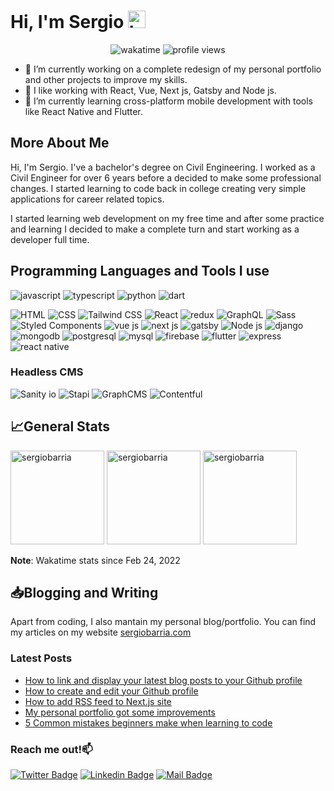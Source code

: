 <!-- <img src="./banner.png" /> -->

# Hi, I'm Sergio <img src="https://user-images.githubusercontent.com/1303154/88677602-1635ba80-d120-11ea-84d8-d263ba5fc3c0.gif" width="28px" alt="hi">

<p align="center">
  <img alt="wakatime" src="https://wakatime.com/badge/user/3cbe3c90-aefe-4b06-9cbe-bb590e0a7e56.svg" />
  <img alt="profile views" src="https://komarev.com/ghpvc/?username=sergiobarria&color=FAC151" />
</p>

- 👷 I’m currently working on a complete redesign of my personal portfolio and other projects to improve my skills.
- 👀 I like working with React, Vue, Next js, Gatsby and Node js.
- 🌱 I’m currently learning cross-platform mobile development with tools like React Native and Flutter.

<!-- <img align="right" alt="GIF" src="https://github.com/abhisheknaiidu/abhisheknaiidu/blob/master/code.gif?raw=true" width="500" height="320" /> -->

## More About Me

Hi, I'm Sergio. I've a bachelor's degree on Civil Engineering. I worked as a Civil Engineer for over 6 years before a decided to make some professional changes. I started learning to code back in college creating very simple applications for career related topics.

I started learning web development on my free time and after some practice and learning I decided to make a complete turn and start working as a developer full time.

## Programming Languages and Tools I use

<p>
  <img alt="javascript" src="https://img.shields.io/badge/-Javascript-F0DB4F?style=for-the-badge&labelColor=black&logo=javascript&logoColor=F0DB4F" />
  <img alt="typescript" src="https://img.shields.io/badge/-Typescript-007acc?style=for-the-badge&labelColor=black&logo=typescript&logoColor=007acc" />
  <img alt="python" src="https://img.shields.io/badge/-python-3674A7?style=for-the-badge&labelColor=black&logo=python&logoColor=3674A7" />
  <img alt="dart" src="https://img.shields.io/badge/-Dart-0175C2?style=for-the-badge&labelColor=black&logo=dart&logoColor=3674A7" />
</p>

<p>
  <img alt="HTML" src="https://img.shields.io/badge/-html-E54C22?style=flat-square&logo=html5&logoColor=white" />
  <img alt="CSS" src="https://img.shields.io/badge/-css-1672B7?style=flat-square&logo=css3&logoColor=white" />
  <img alt="Tailwind CSS" src="https://img.shields.io/badge/-tailwind-18BAB9?style=flat-square&logo=tailwindcss&logoColor=white" />
  <img alt="React" src="https://img.shields.io/badge/-React-45b8d8?style=flat-square&logo=react&logoColor=white" />
  <img alt="redux" src="https://img.shields.io/badge/-Redux-764ABC?style=flat-square&logo=redux&logoColor=white" />
  <img alt="GraphQL" src="https://img.shields.io/badge/-GraphQL-E10098?style=flat-square&logo=graphql&logoColor=white" />
  <img alt="Sass" src="https://img.shields.io/badge/-Sass-CC6699?style=flat-square&logo=sass&logoColor=white" />
  <img alt="Styled Components" src="https://img.shields.io/badge/-Styled_Components-db7092?style=flat-square&logo=styled-components&logoColor=white" />
  <img alt="vue js" src="https://img.shields.io/badge/-Vue-41B983?style=flat-square&logo=Vue.js&logoColor=white" />
  <img alt="next js" src="https://img.shields.io/badge/-Next-000000?style=flat-square&logo=next.js&logoColor=white" />
  <img alt="gatsby" src="https://img.shields.io/badge/-Gatsby-533885?style=flat-square&logo=gatsby&logoColor=white" />
  <img alt="Node js" src="https://img.shields.io/badge/-Nodejs-3C873A?style=flat-square&logo=node.js&logoColor=white" />
  <img alt="django" src="https://img.shields.io/badge/-Django-50BE95?style=flat-square&logo=django&logoColor=white" />
  <img alt="mongodb" src="https://img.shields.io/badge/-MongoDB-14AA52?style=flat-square&logo=mongodb&logoColor=white" />
  <img alt="postgresql" src="https://img.shields.io/badge/-PostgreSQL-316192?style=flat-square&logo=postgresql&logoColor=white" />
  <img alt="mysql" src="https://img.shields.io/badge/-MySQL-00000F?style=flat-square&logo=mysql&logoColor=white" />
  <img alt="firebase" src="https://img.shields.io/badge/-firebase-FFCB2D?style=flat-square&logo=firebase&logoColor=white" />
  <img alt="flutter" src="https://img.shields.io/badge/-Flutter-02569B?style=flat-square&logo=flutter&logoColor=white" />
  <img alt="express" src="https://img.shields.io/badge/-Express.js-404D59?style=flat-square&logo=express&logoColor=white" />
  <img alt="react native" src="https://img.shields.io/badge/-React_Native-20232A?style=flat-square&logo=react&logoColor=white" />
</p>

### Headless CMS

<p>
  <img alt="Sanity io" src="https://img.shields.io/badge/-sanity-E9544F?style=for-the-badge&logoColor=white" />
  <img alt="Stapi" src="https://img.shields.io/badge/-strapi-8B71FD?style=for-the-badge&logoColor=white" />
  <img alt="GraphCMS" src="https://img.shields.io/badge/-graphcms-1953BB?style=for-the-badge&logoColor=white" />
  <img alt="Contentful" src="https://img.shields.io/badge/-contentful-F3DF21?style=for-the-badge&logoColor=white" />
</p>

## :chart_with_upwards_trend:General Stats

<div>
  <img height="150" src="https://github-readme-stats.vercel.app/api?username=sergiobarria&theme=gotham&show_icons=true" alt="sergiobarria" />

  <img height="150" src="https://github-readme-stats.vercel.app/api/top-langs/?username=sergiobarria&layout=compact&theme=gotham" alt="sergiobarria" alt="sergiobarria" />

  <img height="150" src="https://github-readme-stats.vercel.app/api/wakatime?username=sergiobarria&layout=compact&theme=gotham&langs_count=6&v=2" alt="sergiobarria" />
</div>

**Note**: Wakatime stats since Feb 24, 2022

## :inbox_tray:Blogging and Writing

Apart from coding, I also mantain my personal blog/portfolio. You can find my articles on my website [sergiobarria.com]

### Latest Posts

<!-- BLOG-POST-LIST:START -->

- [How to link and display your latest blog posts to your Github profile](https://www.sergiobarria.com/blog/how-to-link-and-display-your-latest-blog-post-to-your-github-profile)
- [How to create and edit your Github profile](https://www.sergiobarria.com/blog/how-to-create-and-edit-your-github-profile)
- [How to add RSS feed to Next.js site](https://www.sergiobarria.com/blog/how-to-add-rss-feed-to-next-js-site)
- [My personal portfolio got some improvements](https://www.sergiobarria.com/blog/my-personal-portfolio-got-some-improvements)
- [5 Common mistakes beginners make when learning to code](https://www.sergiobarria.com/blog/5-common-mistakes-beginners-make-when-learning-to-code)
<!-- BLOG-POST-LIST:END -->

### Reach me out!:mailbox:

[![Twitter Badge](https://img.shields.io/badge/-@sergioBarria01-1ca0f1?style=flat&labelColor=1ca0f1&logo=twitter&logoColor=white&link=https://twitter.com/sergioBarria01)](https://twitter.com/sergioBarria01) [![Linkedin Badge](https://img.shields.io/badge/-Sergio%20Barria-0e76a8?style=flat&labelColor=0e76a8&logo=linkedin&logoColor=white)](https://www.linkedin.com/in/sergiobarria/) [![Mail Badge](https://img.shields.io/badge/-Sergio%20Barria-c0392b?style=flat&labelColor=c0392b&logo=gmail&logoColor=white)](mailto:sbarria.dev@gmail.com)

<!-- Links definitions -->

[sergiobarria.com]: https://www.sergiobarria.com/
[twitter]: https://twitter.com/sergioBarria01
[linkedin]: https://www.linkedin.com/in/sergiobarria/
